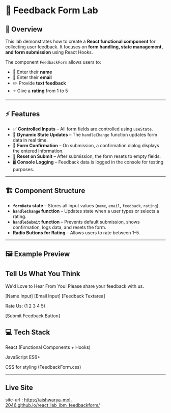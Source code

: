 # 📝 Feedback Form Lab

## 🌟 Overview
This lab demonstrates how to create a **React functional component** for collecting user feedback. It focuses on **form handling, state management, and form submission** using React Hooks.

The component `FeedbackForm` allows users to:

- 🧑 Enter their **name**  
- 📧 Enter their **email**  
- ✏️ Provide **text feedback**  
- ⭐ Give a **rating** from 1 to 5  

---

## ⚡ Features

- ✅ **Controlled Inputs** – All form fields are controlled using `useState`.  
- 🔄 **Dynamic State Updates** – The `handleChange` function updates form data in real time.  
- 💬 **Form Confirmation** – On submission, a confirmation dialog displays the entered information.  
- 🧹 **Reset on Submit** – After submission, the form resets to empty fields.  
- 🖥 **Console Logging** – Feedback data is logged in the console for testing purposes.  

---

## 🏗 Component Structure

- **`formData` state** – Stores all input values (`name`, `email`, `feedback`, `rating`).  
- **`handleChange` function** – Updates state when a user types or selects a rating.  
- **`handleSubmit` function** – Prevents default submission, shows confirmation, logs data, and resets the form.  
- **Radio Buttons for Rating** – Allows users to rate between 1–5.  

---


## 🖼 Example Preview

Tell Us What You Think
---------------------

We'd Love to Hear From You!
Please share your feedback with us.

[Name Input]
[Email Input]
[Feedback Textarea]

Rate Us: (1 2 3 4 5)

[Submit Feedback Button]

## 💻 Tech Stack
React (Functional Components + Hooks)

JavaScript ES6+

CSS for styling (FeedbackForm.css)

---

## Live Site
site-url : https://aishwarya-mol-2046.github.io/react_lab_ibm_feedbackform/
